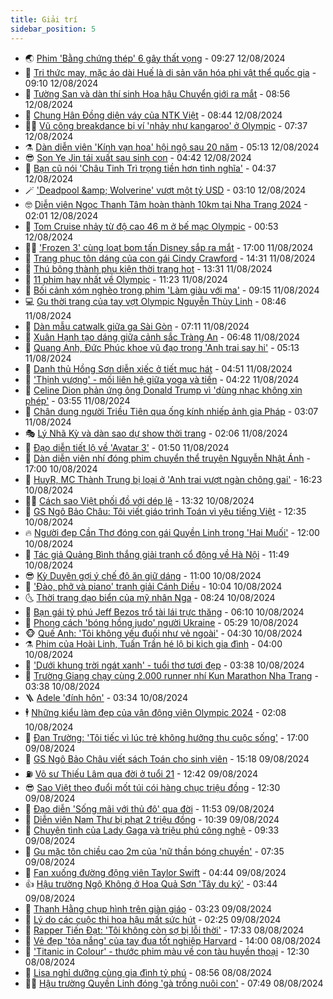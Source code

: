 ```yaml
---
title: Giải trí
sidebar_position: 5
---
```


<!-- vnexpress-giai-tri:START -->
- 🌏 [Phim &#39;Bằng chứng thép&#39; 6 gây thất vọng](https://vnexpress.net/phim-bang-chung-thep-6-gay-that-vong-4780567.html) - 09:27 12/08/2024
- 💫 [Tri thức may, mặc áo dài Huế là di sản văn hóa phi vật thể quốc gia](https://vnexpress.net/tri-thuc-may-mac-ao-dai-hue-la-di-san-van-hoa-phi-vat-the-quoc-gia-4780585.html) - 09:10 12/08/2024
- 🌮 [Tường San và dàn thí sinh Hoa hậu Chuyển giới ra mắt](https://vnexpress.net/tuong-san-va-dan-thi-sinh-hoa-hau-chuyen-gioi-ra-mat-4780500.html) - 08:56 12/08/2024
- 🧠 [Chung Hân Đồng diện váy của NTK Việt](https://vnexpress.net/chung-han-dong-dien-vay-cua-ntk-viet-4780615.html) - 08:44 12/08/2024
- 👨‍🏫 [Vũ công breakdance bị ví &#39;nhảy như kangaroo&#39; ở Olympic](https://vnexpress.net/vu-cong-breakdance-bi-vi-nhay-nhu-kangaroo-o-olympic-4780444.html) - 07:37 12/08/2024
- ⚗️ [Dàn diễn viên &#39;Kính vạn hoa&#39; hội ngộ sau 20 năm](https://vnexpress.net/dan-dien-vien-kinh-van-hoa-hoi-ngo-sau-20-nam-4780525.html) - 05:13 12/08/2024
- 😎 [Son Ye Jin tái xuất sau sinh con](https://vnexpress.net/son-ye-jin-tai-xuat-sau-sinh-con-4780470.html) - 04:42 12/08/2024
- 🫣 [Bạn cũ nói &#39;Châu Tinh Trì trọng tiền hơn tình nghĩa&#39;](https://vnexpress.net/ban-cu-noi-chau-tinh-tri-trong-tien-hon-tinh-nghia-4780371.html) - 04:37 12/08/2024
- 🪄 [&#39;Deadpool &amp;amp; Wolverine&#39; vượt một tỷ USD](https://vnexpress.net/deadpool-wolverine-vuot-mot-ty-usd-4780412.html) - 03:10 12/08/2024
- 🤓 [Diễn viên Ngọc Thanh Tâm hoàn thành 10km tại Nha Trang 2024](https://vnexpress.net/dien-vien-ngoc-thanh-tam-hoan-thanh-10km-tai-nha-trang-2024-4780213.html) - 02:01 12/08/2024
- 🫶 [Tom Cruise nhảy từ độ cao 46 m ở bế mạc Olympic](https://vnexpress.net/tom-cruise-nhay-tu-do-cao-46-m-o-be-mac-olympic-4780345.html) - 00:53 12/08/2024
- 🧑‍🏫 [&#39;Frozen 3&#39; cùng loạt bom tấn Disney sắp ra mắt](https://vnexpress.net/frozen-3-cung-loat-bom-tan-disney-sap-ra-mat-4780138.html) - 17:00 11/08/2024
- 🦄 [Trang phục tôn dáng của con gái Cindy Crawford](https://vnexpress.net/trang-phuc-ton-dang-cua-con-gai-cindy-crawford-4780285.html) - 14:31 11/08/2024
- 💫 [Thú bông thành phụ kiện thời trang hot](https://vnexpress.net/thu-bong-thanh-phu-kien-thoi-trang-hot-4780251.html) - 13:31 11/08/2024
- 🎊 [11 phim hay nhất về Olympic](https://vnexpress.net/11-phim-hay-nhat-ve-olympic-4780264.html) - 11:23 11/08/2024
- 👹 [Bối cảnh xóm nghèo trong phim &#39;Làm giàu với ma&#39;](https://vnexpress.net/boi-canh-xom-ngheo-trong-phim-lam-giau-voi-ma-4780018.html) - 09:15 11/08/2024
- 💻 [Gu thời trang của tay vợt Olympic Nguyễn Thùy Linh](https://vnexpress.net/gu-thoi-trang-cua-tay-vot-olympic-nguyen-thuy-linh-4780211.html) - 08:46 11/08/2024
- 🤡 [Dàn mẫu catwalk giữa ga Sài Gòn](https://vnexpress.net/dan-mau-catwalk-giua-ga-sai-gon-4780218.html) - 07:11 11/08/2024
- 🥰 [Xuân Hạnh tạo dáng giữa cảnh sắc Tràng An](https://vnexpress.net/xuan-hanh-tao-dang-giua-canh-sac-trang-an-4780199.html) - 06:48 11/08/2024
- 🚀 [Quang Anh, Đức Phúc khoe vũ đạo trong &#39;Anh trai say hi&#39;](https://vnexpress.net/quang-anh-duc-phuc-khoe-vu-dao-trong-anh-trai-say-hi-4780169.html) - 05:13 11/08/2024
- 📝 [Danh thủ Hồng Sơn diễn xiếc ở tiết mục hát](https://vnexpress.net/danh-thu-hong-son-dien-xiec-o-tiet-muc-hat-4780079.html) - 04:51 11/08/2024
- 🐲 [&#39;Thịnh vượng&#39; - mối liên hệ giữa yoga và tiền](https://vnexpress.net/thinh-vuong-moi-lien-he-giua-yoga-va-tien-4779077.html) - 04:22 11/08/2024
- 🎃 [Celine Dion phản ứng ông Donald Trump vì &#39;dùng nhạc không xin phép&#39;](https://vnexpress.net/celine-dion-phan-ung-ong-donald-trump-vi-dung-nhac-khong-xin-phep-4780140.html) - 03:55 11/08/2024
- 🤠 [Chân dung người Triều Tiên qua ống kính nhiếp ảnh gia Pháp](https://vnexpress.net/chan-dung-nguoi-trieu-tien-qua-ong-kinh-nhiep-anh-gia-phap-4775029.html) - 03:07 11/08/2024
- 🎭 [Lý Nhã Kỳ và dàn sao dự show thời trang](https://vnexpress.net/ly-nha-ky-va-dan-sao-du-show-thoi-trang-4780116.html) - 02:06 11/08/2024
- 🧰 [Đạo diễn tiết lộ về &#39;Avatar 3&#39;](https://vnexpress.net/dao-dien-tiet-lo-ve-avatar-3-4780125.html) - 01:50 11/08/2024
- 🦍 [Dàn diễn viên nhí đóng phim chuyển thể truyện Nguyễn Nhật Ánh](https://vnexpress.net/dan-dien-vien-nhi-dong-phim-chuyen-the-truyen-nguyen-nhat-anh-4779638.html) - 17:00 10/08/2024
- 🌝 [HuyR, MC Thành Trung bị loại ở &#39;Anh trai vượt ngàn chông gai&#39;](https://vnexpress.net/huyr-mc-thanh-trung-bi-loai-o-anh-trai-vuot-ngan-chong-gai-4779928.html) - 16:23 10/08/2024
- 🧑‍💻 [Cách sao Việt phối đồ với dép lê](https://vnexpress.net/cach-sao-viet-phoi-do-voi-dep-le-4779906.html) - 13:32 10/08/2024
- 🥸 [GS Ngô Bảo Châu: Tôi viết giáo trình Toán vì yêu tiếng Việt](https://vnexpress.net/gs-ngo-bao-chau-toi-viet-giao-trinh-toan-vi-yeu-tieng-viet-4779970.html) - 12:35 10/08/2024
- 🔥 [Người đẹp Cần Thơ đóng con gái Quyền Linh trong &#39;Hai Muối&#39;](https://vnexpress.net/nguoi-dep-can-tho-dong-con-gai-quyen-linh-trong-hai-muoi-4779958.html) - 12:00 10/08/2024
- 🐎 [Tác giả Quảng Bình thắng giải tranh cổ động về Hà Nội](https://vnexpress.net/tac-gia-quang-binh-thang-giai-tranh-co-dong-ve-ha-noi-4780048.html) - 11:49 10/08/2024
- 😎 [Kỳ Duyên gợi ý chế độ ăn giữ dáng](https://vnexpress.net/ky-duyen-goi-y-che-do-an-giu-dang-4774022.html) - 11:00 10/08/2024
- 🦄 [&#39;Đào, phở và piano&#39; tranh giải Cánh Diều](https://vnexpress.net/dao-pho-va-piano-tranh-giai-canh-dieu-4780024.html) - 10:04 10/08/2024
- 🌜 [Thời trang dạo biển của mỹ nhân Nga](https://vnexpress.net/thoi-trang-dao-bien-cua-my-nhan-nga-4779657.html) - 08:24 10/08/2024
- 🚦 [Bạn gái tỷ phú Jeff Bezos trổ tài lái trực thăng](https://vnexpress.net/ban-gai-ty-phu-jeff-bezos-tro-tai-lai-truc-thang-4779963.html) - 06:10 10/08/2024
- 🧐 [Phong cách &#39;bóng hồng judo&#39; người Ukraine](https://vnexpress.net/phong-cach-bong-hong-judo-nguoi-ukraine-4779773.html) - 05:29 10/08/2024
- 🐵 [Quế Anh: &#39;Tôi không yếu đuối như vẻ ngoài&#39;](https://vnexpress.net/que-anh-toi-khong-yeu-duoi-nhu-ve-ngoai-4779063.html) - 04:30 10/08/2024
- ⚗️ [Phim của Hoài Linh, Tuấn Trần hé lộ bi kịch gia đình](https://vnexpress.net/phim-cua-hoai-linh-tuan-tran-he-lo-bi-kich-gia-dinh-4778724.html) - 04:00 10/08/2024
- 👺 [&#39;Dưới khung trời ngát xanh&#39; - tuổi thơ tươi đẹp](https://vnexpress.net/duoi-khung-troi-ngat-xanh-tuoi-tho-tuoi-dep-4779473.html) - 03:38 10/08/2024
- 🌊 [Trường Giang chạy cùng 2.000 runner nhí Kun Marathon Nha Trang](https://vnexpress.net/truong-giang-chay-cung-2-000-runner-nhi-kun-marathon-nha-trang-4779881.html) - 03:38 10/08/2024
- 🪜 [Adele &#39;đính hôn&#39;](https://vnexpress.net/adele-dinh-hon-4779888.html) - 03:34 10/08/2024
- 🕴 [Những kiểu làm đẹp của vận động viên Olympic 2024](https://vnexpress.net/nhung-kieu-lam-dep-cua-van-dong-vien-olympic-2024-4779525.html) - 02:08 10/08/2024
- 💃 [Đan Trường: &#39;Tôi tiếc vì lúc trẻ không hưởng thụ cuộc sống&#39;](https://vnexpress.net/dan-truong-toi-tiec-vi-luc-tre-khong-huong-thu-cuoc-song-4779459.html) - 17:00 09/08/2024
- 🦄 [GS Ngô Bảo Châu viết sách Toán cho sinh viên](https://vnexpress.net/gs-ngo-bao-chau-viet-sach-toan-cho-sinh-vien-4779729.html) - 15:18 09/08/2024
- ⛽️ [Võ sư Thiếu Lâm qua đời ở tuổi 21](https://vnexpress.net/vo-su-thieu-lam-qua-doi-o-tuoi-21-4779787.html) - 12:42 09/08/2024
- 😎 [Sao Việt theo đuổi mốt túi cói hàng chục triệu đồng](https://vnexpress.net/sao-viet-theo-duoi-mot-tui-coi-hang-chuc-trieu-dong-4779120.html) - 12:30 09/08/2024
- 🌊 [Đạo diễn &#39;Sống mãi với thủ đô&#39; qua đời](https://vnexpress.net/dao-dien-song-mai-voi-thu-do-qua-doi-4779780.html) - 11:53 09/08/2024
- 🐲 [Diễn viên Nam Thư bị phạt 2 triệu đồng](https://vnexpress.net/dien-vien-nam-thu-bi-phat-2-trieu-dong-4779305.html) - 10:39 09/08/2024
- 💂 [Chuyện tình của Lady Gaga và triệu phú công nghệ](https://vnexpress.net/chuyen-tinh-cua-lady-gaga-va-trieu-phu-cong-nghe-4775468.html) - 09:33 09/08/2024
- 🙉 [Gu mặc tôn chiều cao 2m của &#39;nữ thần bóng chuyền&#39;](https://vnexpress.net/gu-mac-ton-chieu-cao-2m-cua-nu-than-bong-chuyen-4779460.html) - 07:35 09/08/2024
- 💪 [Fan xuống đường động viên Taylor Swift](https://vnexpress.net/fan-xuong-duong-dong-vien-taylor-swift-4779449.html) - 04:44 09/08/2024
- 👍 [Hậu trường Ngộ Không ở Hoa Quả Sơn &#39;Tây du ký&#39;](https://vnexpress.net/hau-truong-ngo-khong-o-hoa-qua-son-tay-du-ky-4779465.html) - 03:44 09/08/2024
- 💪 [Thanh Hằng chụp hình trên giàn giáo](https://vnexpress.net/thanh-hang-chup-hinh-tren-gian-giao-4779492.html) - 03:23 09/08/2024
- 💄 [Lý do các cuộc thi hoa hậu mất sức hút](https://vnexpress.net/ly-do-cac-cuoc-thi-hoa-hau-mat-suc-hut-4778641.html) - 02:25 09/08/2024
- 🦩 [Rapper Tiến Đạt: &#39;Tôi không còn sợ bị lỗi thời&#39;](https://vnexpress.net/rapper-tien-dat-toi-khong-con-so-bi-loi-thoi-4779060.html) - 17:33 08/08/2024
- 🥸 [Vẻ đẹp &#39;tỏa nắng&#39; của tay đua tốt nghiệp Harvard](https://vnexpress.net/ve-dep-toa-nang-cua-tay-dua-tot-nghiep-harvard-4779044.html) - 14:00 08/08/2024
- 🧰 [&#39;Titanic in Colour&#39; - thước phim màu về con tàu huyền thoại](https://vnexpress.net/titanic-in-colour-thuoc-phim-mau-ve-con-tau-huyen-thoai-4777844.html) - 12:30 08/08/2024
- 💼 [Lisa nghỉ dưỡng cùng gia đình tỷ phú](https://vnexpress.net/lisa-nghi-duong-cung-gia-dinh-ty-phu-4779243.html) - 08:56 08/08/2024
- 🧑‍💻 [Hậu trường Quyền Linh đóng &#39;gà trống nuôi con&#39;](https://vnexpress.net/hau-truong-quyen-linh-dong-ga-trong-nuoi-con-4779151.html) - 07:49 08/08/2024<!-- vnexpress-giai-tri:END -->
